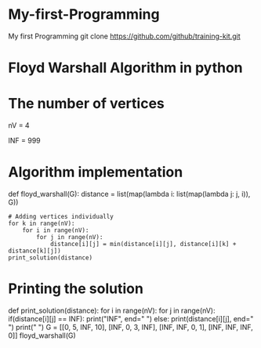 # My-first-Programming
My first Programming
git clone https://github.com/github/training-kit.git

# Floyd Warshall Algorithm in python

# The number of vertices
nV = 4

INF = 999

# Algorithm implementation
def floyd_warshall(G):
    distance = list(map(lambda i: list(map(lambda j: j, i)), G))

    # Adding vertices individually
    for k in range(nV):
        for i in range(nV):
            for j in range(nV):
                distance[i][j] = min(distance[i][j], distance[i][k] + distance[k][j])
    print_solution(distance)

# Printing the solution
def print_solution(distance):
    for i in range(nV):
        for j in range(nV):
            if(distance[i][j] == INF):
                print("INF", end=" ")
            else:
                print(distance[i][j], end="  ")
        print(" ")
G = [[0, 5, INF, 10],
         [INF, 0, 3, INF],
         [INF, INF, 0, 1],
         [INF, INF, INF, 0]]
floyd_warshall(G)
